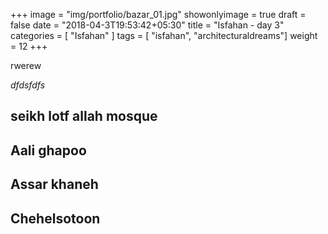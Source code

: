 +++
image = "img/portfolio/bazar_01.jpg"
showonlyimage = true
draft = false
date = "2018-04-3T19:53:42+05:30"
title = "Isfahan -  day 3"
categories = [ "Isfahan" ]
tags = [ "isfahan", "architecturaldreams"]
weight = 12
+++

rwerew 

*dfdsfdfs*
<!--more-->


## seikh lotf allah mosque


## Aali ghapoo


## Assar khaneh


## Chehelsotoon





